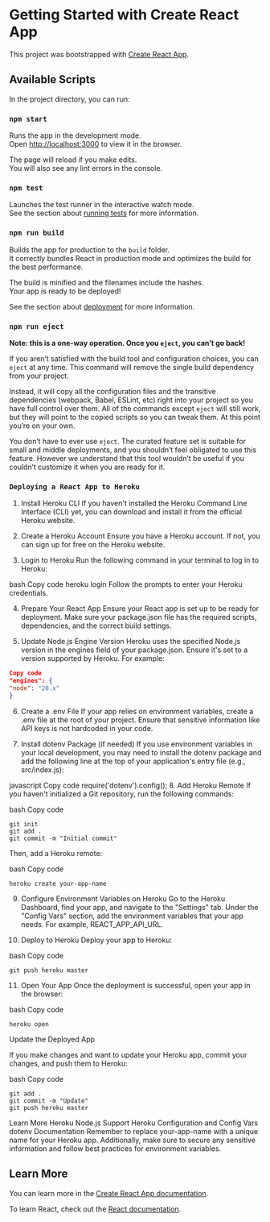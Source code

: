 # Getting Started with Create React App

This project was bootstrapped with [Create React App](https://github.com/facebook/create-react-app).

## Available Scripts

In the project directory, you can run:

### `npm start`

Runs the app in the development mode.\
Open [http://localhost:3000](http://localhost:3000) to view it in the browser.

The page will reload if you make edits.\
You will also see any lint errors in the console.

### `npm test`

Launches the test runner in the interactive watch mode.\
See the section about [running tests](https://facebook.github.io/create-react-app/docs/running-tests) for more information.

### `npm run build`

Builds the app for production to the `build` folder.\
It correctly bundles React in production mode and optimizes the build for the best performance.

The build is minified and the filenames include the hashes.\
Your app is ready to be deployed!

See the section about [deployment](https://facebook.github.io/create-react-app/docs/deployment) for more information.

### `npm run eject`

**Note: this is a one-way operation. Once you `eject`, you can’t go back!**

If you aren’t satisfied with the build tool and configuration choices, you can `eject` at any time. This command will remove the single build dependency from your project.

Instead, it will copy all the configuration files and the transitive dependencies (webpack, Babel, ESLint, etc) right into your project so you have full control over them. All of the commands except `eject` will still work, but they will point to the copied scripts so you can tweak them. At this point you’re on your own.

You don’t have to ever use `eject`. The curated feature set is suitable for small and middle deployments, and you shouldn’t feel obligated to use this feature. However we understand that this tool wouldn’t be useful if you couldn’t customize it when you are ready for it.

### `Deploying a React App to Heroku`

1. Install Heroku CLI
   If you haven't installed the Heroku Command Line Interface (CLI) yet, you can download and install it from the official Heroku website.

2. Create a Heroku Account
   Ensure you have a Heroku account. If not, you can sign up for free on the Heroku website.

3. Login to Heroku
   Run the following command in your terminal to log in to Heroku:

bash
Copy code
heroku login
Follow the prompts to enter your Heroku credentials.

4. Prepare Your React App
   Ensure your React app is set up to be ready for deployment. Make sure your package.json file has the required scripts, dependencies, and the correct build settings.

5. Update Node.js Engine Version
   Heroku uses the specified Node.js version in the engines field of your package.json. Ensure it's set to a version supported by Heroku. For example:

```json
Copy code
"engines": {
"node": "20.x"
}
```
6. Create a .env File
   If your app relies on environment variables, create a .env file at the root of your project. Ensure that sensitive information like API keys is not hardcoded in your code.

7. Install dotenv Package (if needed)
   If you use environment variables in your local development, you may need to install the dotenv package and add the following line at the top of your application's entry file (e.g., src/index.js):

javascript
Copy code
require('dotenv').config();
8. Add Heroku Remote
   If you haven't initialized a Git repository, run the following commands:


bash
Copy code
```
git init
git add .
git commit -m "Initial commit"
```
Then, add a Heroku remote:

bash
Copy code
```
heroku create your-app-name
```
9. Configure Environment Variables on Heroku
   Go to the Heroku Dashboard, find your app, and navigate to the "Settings" tab. Under the "Config Vars" section, add the environment variables that your app needs. For example, REACT_APP_API_URL.

10. Deploy to Heroku
    Deploy your app to Heroku:

bash
Copy code
```
git push heroku master
```
11. Open Your App
    Once the deployment is successful, open your app in the browser:

bash
Copy code
```
heroku open
```
Update the Deployed App

If you make changes and want to update your Heroku app, commit your changes, and push them to Heroku:

bash
Copy code
```
git add .
git commit -m "Update"
git push heroku master
```
Learn More
Heroku Node.js Support
Heroku Configuration and Config Vars
dotenv Documentation
Remember to replace your-app-name with a unique name for your Heroku app. Additionally, make sure to secure any sensitive information and follow best practices for environment variables.

## Learn More

You can learn more in the [Create React App documentation](https://facebook.github.io/create-react-app/docs/getting-started).

To learn React, check out the [React documentation](https://reactjs.org/).


